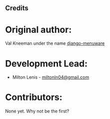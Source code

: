 ## Credits

# Original author:
Val Kneeman under the name [django-menuware](https://github.com/un33k/django-menuware)

# Development Lead:
* Milton Lenis - miltonln04@gmail.com

# Contributors:
None yet. Why not be the first?
